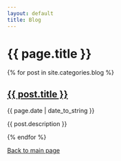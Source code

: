 ```yaml
---
layout: default
title: Blog
---
```


<div class="section">

  <h1 class="page-title">{{ page.title }}</h1>

  <div class="posts">
    {% for post in site.categories.blog %}
    <div class="post">
      <h2 class="post-title">
        <a href="{{ site.baseurl }}{{ post.url }}">
          {{ post.title }}
        </a>
      </h2>
      <span class="post-date">{{ page.date | date_to_string }}</span>
      <p class="post-description">{{ post.description }}</p>
    </div>
    {% endfor %}
  </div>

  <p class="more-link">
    <a href="{{site.baseurl}}/">Back to main page</a>
  </p>


</div>
